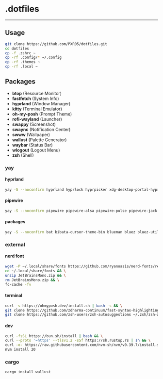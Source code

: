 # .dotfiles
---

## Usage
```sh
git clone https://github.com/PXR05/dotfiles.git
cd dotfiles
cp -f .zshrc ~
cp -rf .config/* ~/.config
cp -rf .themes ~
cp -rf .local ~
```

## Packages
- **btop** (Resource Monitor)
- **fastfetch** (System Info)
- **hyprland** (Window Manager)
- **kitty** (Terminal Emulator)
- **oh-my-posh** (Prompt Theme)
- **rofi-wayland** (Launcher)
- **swappy** (Screenshot)
- **swaync** (Notification Center)
- **swww** (Wallpaper)
- **wallust** (Palette Generator)
- **waybar** (Status Bar)
- **wlogout** (Logout Menu)
- **zsh** (Shell)
  
### yay
#### hyprland
```sh
yay -S --noconfirm hyprland hyprlock hyprpicker xdg-desktop-portal-hyprland xorg-xwayland qt5-wayland qt6-wayland qt5ct qt6ct libva libva-nvidia-driver-git linux-headers polkit-gnome 
```
#### pipewire
```sh
yay -S --noconfirm pipewire pipewire-alsa pipewire-pulse pipewire-jack pavucontrol wireplumber
```
#### packages
```sh
yay -S --noconfirm bat bibata-cursor-theme-bin blueman bluez bluez-utils brightnessctl btop cliphist discord eza fastfetch firefox grim jq kitty neovim nm-connection-editor nwg-look obs-studio pamixer ripgrep rofi-wayland slurp swappy swaync swww thunar ttf-nerd-fonts-symbols visual-studio-code-bin vlc waybar wlogout zsh
```

### external
#### nerd font 
```sh
wget -P ~/.local/share/fonts https://github.com/ryanoasis/nerd-fonts/releases/download/v3.0.2/JetBrainsMono.zip && \
cd ~/.local/share/fonts && \
unzip JetBrainsMono.zip && \
rm JetBrainsMono.zip && \
fc-cache -fv
```
#### terminal
```sh
curl -s https://ohmyposh.dev/install.sh | bash -s && \
git clone https://github.com/zdharma-continuum/fast-syntax-highlighting.git ~/.zsh/fast-syntax-highlighting && \
git clone https://github.com/zsh-users/zsh-autosuggestions ~/.zsh/zsh-autosuggestions
```
#### dev
```sh
curl -fsSL https://bun.sh/install | bash && \
curl --proto '=https' --tlsv1.2 -sSf https://sh.rustup.rs | sh && \
curl -o- https://raw.githubusercontent.com/nvm-sh/nvm/v0.39.7/install.sh | bash && \
nvm install 20
```
### cargo
```sh
cargo install wallust
```
